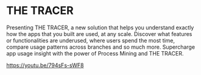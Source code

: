 # THE TRACER
Presenting THE TRACER, a new solution that helps you understand exactly how the apps that you built are used, at any scale.
Discover what features or functionalities are underused, where users spend the most time, compare usage patterns across branches and so much more.
Supercharge app usage insight with the power of Process Mining and THE TRACER.

https://youtu.be/794sFs-sWF8
